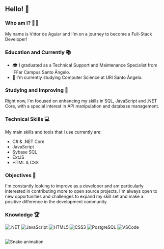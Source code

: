 ## Hello! 👋

### Who am I? 🐱‍👤
My name is Vittor de Aguiar and I'm on a journey to become a Full-Stack Developer!

### Education and Currently 📚
- 🎓 I graduated as a Technical Support and Maintenance Specialist from IFFar Campus Santo Ângelo.
- 📖 I'm currently studying Computer Science at URI Santo Ângelo.

### Studying and Improving 🎯
Right now, I'm focused on enhancing my skills in SQL, JavaScript and .NET Core, with a special interest in API manipulation and database management.

### Technical Skills 💻
My main skills and tools that I use currently are:
  - C# & .NET Core
  - JavaScript
  - Sybase SQL
  - ExtJS
  - HTML & CSS

### Objectives 🚀
I'm constantly looking to improve as a developer and am particularly interested in contributing more to open source projects. I'm always open to new opportunities and challenges to expand my skill set and make a positive difference in the development community.

### Knowledge 🏆
![.NET](https://img.shields.io/badge/.NET-512BD4?style=for-the-badge&logo=dotnet&logoColor=white)
![JavaScript](https://img.shields.io/badge/JavaScript-F7DF1E?style=for-the-badge&logo=javascript&logoColor=black)
![HTML5](https://img.shields.io/badge/HTML5-E34F26?style=for-the-badge&logo=html5&logoColor=white)
![CSS3](https://img.shields.io/badge/CSS3-1572B6?style=for-the-badge&logo=css3&logoColor=white)
![PostgreSQL](https://img.shields.io/badge/PostgreSQL-316192?style=for-the-badge&logo=postgresql&logoColor=white)
![VSCode](https://img.shields.io/badge/Visual_Studio_Code-0078D4?style=for-the-badge&logo=visual%20studio%20code&logoColor=white)

##

![Snake animation](https://github.com/vittoraguiar/vittoraguiar/blob/output/github-contribution-grid-snake.svg)

